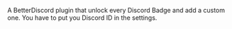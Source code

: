 A BetterDiscord plugin that unlock every Discord Badge and add a custom one. You have to put you Discord ID in the settings.